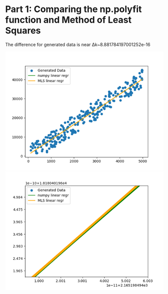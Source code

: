 # Part 1: Comparing the np.polyfit function and Method of Least Squares

The difference for generated data is near ∆k~8.881784197001252e-16

![Image 1](md_imgs/p1_data.png)     ![Image 2](md_imgs/np_msl_difference.png)